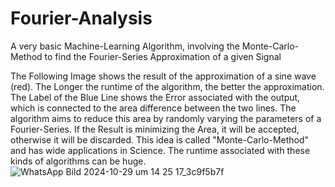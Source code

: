 # Fourier-Analysis

A very basic Machine-Learning Algorithm, involving the Monte-Carlo-Method to find the Fourier-Series Approximation of a given Signal

The Following Image shows the result of the approximation of a sine wave (red). The Longer the runtime of the algorithm, the better the approximation.
The Label of the Blue Line shows the Error associated with the output, which is connected to the area difference between the two lines. The algorithm aims to reduce this area by randomly varying the parameters of a Fourier-Series. 
If the Result is minimizing the Area, it will be accepted, otherwise it will be discarded. This idea is called "Monte-Carlo-Method" and has wide applications in Science. The runtime associated with these kinds of algorithms can be huge.
![WhatsApp Bild 2024-10-29 um 14 25 17_3c9f5b7f](https://github.com/user-attachments/assets/42cd4e5b-5d3c-487d-9833-5a359f3a3aa7)
